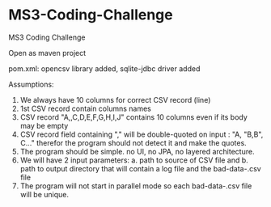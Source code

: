 # MS3-Coding-Challenge
MS3 Coding Challenge

Open as maven project

pom.xml:
opencsv library added,
sqlite-jdbc driver added


Assumptions:

1. We always have 10 columns for correct CSV record (line)
2. 1st CSV record contain columns names
3. CSV record "A,,C,D,E,F,G,H,I,J" contains 10 columns even if its body may be empty
4. CSV record field containing "," will be double-quoted on input : "A, "B,B", C..."
    therefor the program should not detect it and make the quotes.
4. The program should be simple. no UI, no JPA, no layered architecture.
5. We will have 2 input parameters:
    a. path to source of CSV file and
    b. path to output directory that will contain a log file and the bad-data-<timestamp>.csv file
6. The program will not start in parallel mode so each bad-data-<timestamp>.csv file will be unique.
